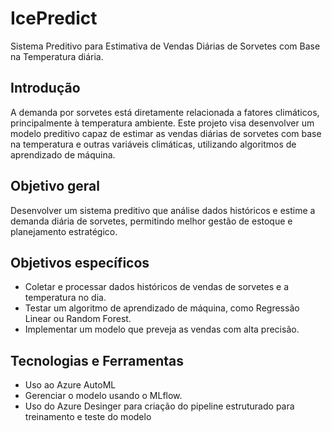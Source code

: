 # IcePredict

Sistema Preditivo para Estimativa de Vendas Diárias de Sorvetes com Base na Temperatura diária.



## Introdução

A demanda por sorvetes está diretamente relacionada a fatores climáticos, principalmente à temperatura ambiente. Este projeto visa desenvolver um modelo preditivo capaz de estimar as vendas diárias de sorvetes com base na temperatura e outras variáveis climáticas, utilizando algoritmos de aprendizado de máquina.

## Objetivo geral
Desenvolver um sistema preditivo que análise dados históricos e estime a demanda diária de sorvetes, permitindo melhor gestão de estoque e planejamento estratégico.

## Objetivos específicos

 - Coletar e processar dados históricos de vendas de sorvetes e a temperatura no dia.
 - Testar um algoritmo de aprendizado de máquina, como Regressão Linear ou Random Forest.
 - Implementar um modelo que preveja as vendas com alta precisão.





## Tecnologias e Ferramentas

- Uso ao Azure AutoML
- Gerenciar o modelo usando o MLflow.
- Uso do Azure Desinger para criação do pipeline estruturado para treinamento e teste do modelo


